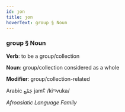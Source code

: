 ```yaml
---
id: ȷon
title: ȷon
hoverText: group § Noun
---
```


### group § Noun

**Verb**: to be a group/collection

**Noun**: group/collection considered as a whole

**Modifier**: group/collection-related

Arabic جَمْع jamʕ /kiᶬvuka/

*Afroasiatic Language Family*